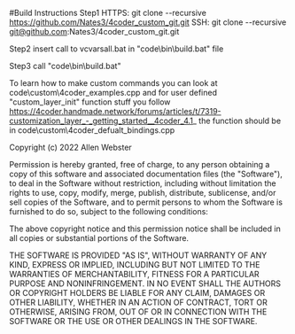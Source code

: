 #Build Instructions
Step1 
HTTPS: git clone --recursive https://github.com/Nates3/4coder_custom_git.git
SSH: git clone --recursive git@github.com:Nates3/4coder_custom_git.git

Step2 insert call to vcvarsall.bat in "code\bin\build.bat" file

Step3 call "code\bin\build.bat"

To learn how to make custom commands you can look at code\custom\4coder_examples.cpp
and for user defined "custom_layer_init" function stuff you follow 
https://4coder.handmade.network/forums/articles/t/7319-customization_layer_-_getting_started__4coder_4.1_
the function should be in code\custom\4coder_defualt_bindings.cpp


Copyright (c) 2022 Allen Webster

Permission is hereby granted, free of charge, to any person obtaining a copy of this software and associated documentation files (the "Software"), to deal in the Software without restriction, including without limitation the rights to use, copy, modify, merge, publish, distribute, sublicense, and/or sell copies of the Software, and to permit persons to whom the Software is furnished to do so, subject to the following conditions:

The above copyright notice and this permission notice shall be included in all copies or substantial portions of the Software.

THE SOFTWARE IS PROVIDED "AS IS", WITHOUT WARRANTY OF ANY KIND, EXPRESS OR IMPLIED, INCLUDING BUT NOT LIMITED TO THE WARRANTIES OF MERCHANTABILITY, FITNESS FOR A PARTICULAR PURPOSE AND NONINFRINGEMENT. IN NO EVENT SHALL THE AUTHORS OR COPYRIGHT HOLDERS BE LIABLE FOR ANY CLAIM, DAMAGES OR OTHER LIABILITY, WHETHER IN AN ACTION OF CONTRACT, TORT OR OTHERWISE, ARISING FROM, OUT OF OR IN CONNECTION WITH THE SOFTWARE OR THE USE OR OTHER DEALINGS IN THE SOFTWARE.

